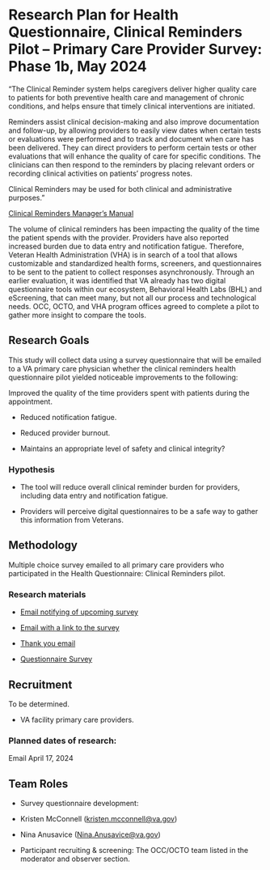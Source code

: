 # Research Plan for Health Questionnaire, Clinical Reminders Pilot – Primary Care Provider Survey: Phase 1b, May 2024 

 

“The Clinical Reminder system helps caregivers deliver higher quality care to patients for both preventive health care and management of chronic conditions, and helps ensure that timely clinical interventions are initiated. 

 

Reminders assist clinical decision-making and also improve documentation and follow-up, by allowing providers to easily view dates when certain tests or evaluations were performed and to track and document when care has been delivered. They can direct providers to perform certain tests or other evaluations that will enhance the quality of care for specific conditions. The clinicians can then respond to the reminders by placing relevant orders or recording clinical activities on patients’ progress notes. 

 

Clinical Reminders may be used for both clinical and administrative purposes.” 

 

[Clinical Reminders Manager’s Manual](http://ttps://www.va.gov/vdl/documents/Clinical/CPRS-Clinical_Reminders/pxrm_2_mm.pdf) 

 

The volume of clinical reminders has been impacting the quality of the time the patient spends with the provider. Providers have also reported increased burden due to data entry and notification fatigue. Therefore, Veteran Health Administration (VHA) is in search of a tool that allows customizable and standardized health forms, screeners, and questionnaires to be sent to the patient to collect responses asynchronously. Through an earlier evaluation, it was identified that VA already has two digital questionnaire tools within our ecosystem, Behavioral Health Labs (BHL) and eScreening, that can meet many, but not all our process and technological needs. OCC, OCTO, and VHA program offices agreed to complete a pilot to gather more insight to compare the tools.  

 

## Research Goals	 

This study will collect data using a survey questionnaire that will be emailed to a VA primary care physician whether the clinical reminders health questionnaire pilot yielded noticeable improvements to the following: 

Improved the quality of the time providers spent with  patients during the appointment. 

- Reduced notification fatigue.  

- Reduced provider burnout. 

- Maintains an appropriate level of safety and clinical integrity?  

 

### Hypothesis 

- The tool will reduce overall clinical reminder burden for providers, including data entry and notification fatigue.  

- Providers will perceive digital questionnaires to be a safe way to gather this information from Veterans.  

 

## Methodology	 

Multiple choice survey emailed to all primary care providers who participated in the Health Questionnaire: Clinical Reminders pilot. 

 

### Research materials 

- [Email notifying of upcoming survey]() 

- [Email with a link to the survey]() 

- [Thank you email]() 

- [Questionnaire Survey]() 

 

 

## Recruitment	 

To be determined. 

- VA facility primary care providers. 

 

### Planned dates of research: 

Email April 17, 2024 

 

 

## Team Roles	 

- Survey questionnaire development:  

- Kristen McConnell (kristen.mcconnell@va.gov) 

- Nina Anusavice (Nina.Anusavice@va.gov) 

- Participant recruiting & screening: The OCC/OCTO team listed in the moderator and observer section. 

